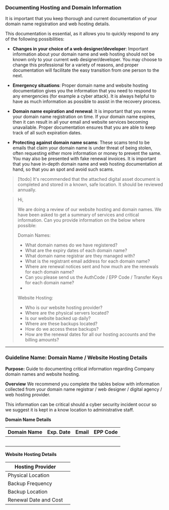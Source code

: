 ### Documenting Hosting and Domain Information

It is important that you keep thorough and current documentation of your domain name registration and web hosting details.

This documentation is essential, as it allows you to quickly respond to any of the following possibilities:

- **Changes in your choice of a web designer/developer**: Important information about your domain name and web hosting should not be known only to your current web designer/developer. You may choose to change this professional for a variety of reasons, and proper documentation will facilitate the easy transition from one person to the next.
    
- **Emergency situations**: Proper domain name and website hosting documentation gives you the information that you need to respond to any emergencies (for example a cyber attack). It is always helpful to have as much information as possible to assist in the recovery process.
    
- **Domain name expiration and renewal**: It is important that you renew your domain name registration on time. If your domain name expires, then it can result in all your email and website services becoming unavailable. Proper documentation ensures that you are able to keep track of all such expiration dates.
    
- **Protecting against domain name scams**: These scams tend to be emails that claim your domain name is under threat of being stolen, often requesting either more information or money to prevent the same. You may also be presented with fake renewal invoices. It is important that you have in-depth domain name and web hosting documentation at hand, so that you an spot and avoid such scams.

> [!todo] It's recommended that the attached digital asset document is completed and stored in a known, safe location. It should be reviewed annually.


>Hi,
>
>We are doing a review of our website hosting and domain names. We have been asked to get a summary of services and critical information. Can you provide information on the below where possible:
>
>Domain Names:
>- What domain names do we have registered?
>- What are the expiry dates of each domain name?
>- What domain name registrar are they managed with?
>- What is the registrant email address for each domain name?
>- Where are renewal notices sent and how much are the renewals for each domain name?
>- Can you please send us the AuthCode / EPP Code / Transfer Keys for each domain name?
>- 
>Website Hosting:
>- Who is our website hosting provider?
>- Where are the physical servers located?
>- Is our website backed up daily?
>- Where are these backups located?
>- How do we access these backups?
>- How are the renewal dates for all our hosting accounts and the billing amounts?

---

### Guideline Name: Domain Name / Website Hosting Details

**Purpose:**
Guide to documenting critical information regarding Company domain names and website hosting.

**Overview**
We recommend you complete the tables below with information collected from your domain name registrar / web designer / digital agency / web hosting provider.

This information can be critical should a cyber security incident occur so we suggest it is kept in a know location to administrative staff.

**Domain Name Details**

| Domain Name | Exp. Date | Email | EPP Code |
| ---- | ---- | ---- | ---- |
|  |  |  |  |
|  |  |  |  |
|  |  |  |  |
|  |  |  |  |
|  |  |  |  |

**Website Hosting Details**

| Hosting Provider |  |
| ---- | ---- |
| Physical Location |  |
| Backup Frequency |  |
| Backup Location |  |
| Renewal Date and Cost |  |